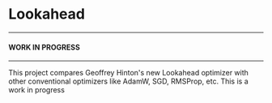 # Lookahead
---
#### WORK IN PROGRESS
---
This project compares Geoffrey Hinton's new Lookahead optimizer with other conventional optimizers like AdamW, SGD, RMSProp, etc. This is a work in progress
